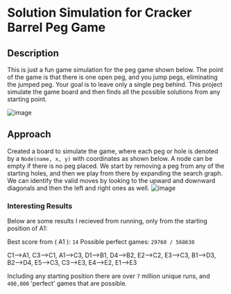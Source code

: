 # Solution Simulation for Cracker Barrel Peg Game
## Description
This is just a fun game simulation for the peg game shown below. The point of the game is that there is one open peg, and you jump pegs, eliminating the jumped peg. Your goal is to leave only a single peg behind. This project simulate the game board and then finds all the possible solutions from any starting point.

![image](https://github.com/user-attachments/assets/230c84e7-a58a-487f-8831-d363a3659c9e)

## Approach
Created a board to simulate the game, where each peg or hole is denoted by a `Node(name, x, y)` with coordinates as shown below. A node can be empty if there is no peg placed. We start by removing a peg from any of the starting holes, and then we play from there by expanding the search graph. We can identify the valid moves by looking to the upward and downward diagonals and then the left and right ones as well.
![image](https://github.com/user-attachments/assets/52480f42-120f-4b34-b94b-282096859337)

### Interesting Results

Below are some results I recieved from running, only from the starting position of A1:

Best score from ( A1 ): `14`
Possible perfect games: `29760 / 568630`

C1-->A1, 
C3-->C1, 
A1-->C3, 
D1-->B1, 
D4-->B2, 
E2-->C2, 
E3-->C3, 
B1-->D3, 
B2-->D4, 
E5-->C3, 
C3-->E3, 
E4-->E2, 
E1-->E3

Including any starting position there are over `7` million unique runs, and `400,000` 'perfect' games that are possible.

